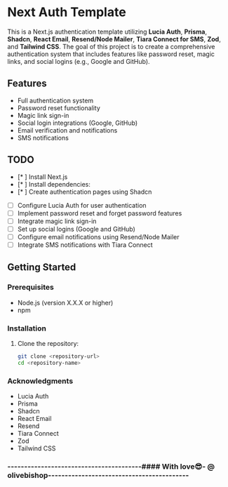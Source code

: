 # Next Auth Template

This is a Next.js authentication template utilizing **Lucia Auth**, **Prisma**, **Shadcn**, **React Email**, **Resend/Node Mailer**, **Tiara Connect for SMS**, **Zod**, and **Tailwind CSS**. The goal of this project is to create a comprehensive authentication system that includes features like password reset, magic links, and social logins (e.g., Google and GitHub).

## Features

- Full authentication system
- Password reset functionality
- Magic link sign-in
- Social login integrations (Google, GitHub)
- Email verification and notifications
- SMS notifications

##  TODO

- [* ] Install Next.js
- [* ] Install dependencies:
- [* ] Create authentication pages using Shadcn
- [ ] Configure Lucia Auth for user authentication
- [ ] Implement password reset and forget password features
- [ ] Integrate magic link sign-in
- [ ] Set up social logins (Google and GitHub)
- [ ] Configure email notifications using Resend/Node Mailer
- [ ] Integrate SMS notifications with Tiara Connect

## Getting Started

### Prerequisites

- Node.js (version X.X.X or higher)
- npm

### Installation

1. Clone the repository:

   ```bash
   git clone <repository-url>
   cd <repository-name>


### Acknowledgments
- Lucia Auth
- Prisma
- Shadcn
- React Email
- Resend
- Tiara Connect
- Zod
- Tailwind CSS



### ----------------------------------------#### With love😎- @ olivebishop------------------------------------------
